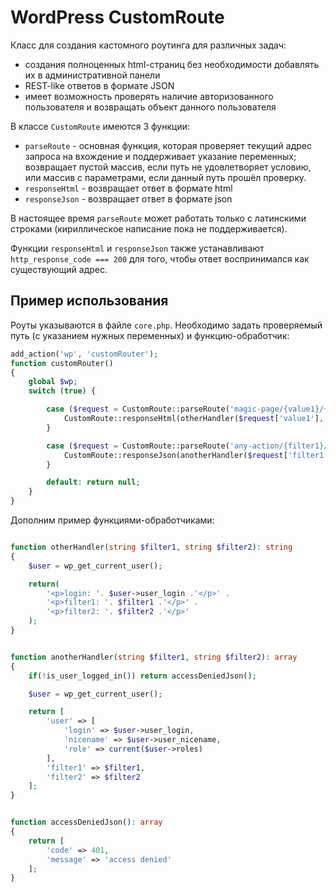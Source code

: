 # WordPress CustomRoute

Класс для создания кастомного роутинга для различных задач:
- создания полноценных html-страниц без необходимости добавлять их в административной панели
- REST-like ответов в формате JSON
- имеет возможность проверять наличие авторизованного пользователя и возвращать объект данного пользователя

В классе `CustomRoute` имеются 3 функции:
- `parseRoute` - основная функция, которая проверяет текущий адрес запроса на вхождение и поддерживает указание переменных; возвращает пустой массив, если путь не удовлетворяет условию, или массив с параметрами, если данный путь прошёл проверку.
- `responseHtml` - возвращает ответ в формате html
- `responseJson` - возвращает ответ в формате json

В настоящее время `parseRoute` может работать только с латинскими строками (кириллическое написание пока не поддерживается).

Функции `responseHtml` и `responseJson` также устанавливают `http_response_code === 200` для того, чтобы ответ воспринимался как существующий адрес.


## Пример использования

Роуты указываются в файле `core.php`. Необходимо задать проверяемый путь (с указанием нужных переменных) и функцию-обработчик:
```php
add_action('wp', 'customRouter');
function customRouter()
{
    global $wp;
    switch (true) {

        case ($request = CustomRoute::parseRoute('magic-page/{value1}/{value2}', $wp->request)): {
            CustomRoute::responseHtml(otherHandler($request['value1'], $request['value2']));
        }

        case ($request = CustomRoute::parseRoute('any-action/{filter1}/{filter2}', $wp->request)): {
            CustomRoute::responseJson(anotherHandler($request['filter1'], $request['filter2']));
        }

        default: return null;
    }
}
```

Дополним пример функциями-обработчиками:
```php

function otherHandler(string $filter1, string $filter2): string
{
    $user = wp_get_current_user();

    return(
        '<p>login: '. $user->user_login .'</p>' .
        '<p>filter1: '. $filter1 .'</p>' .
        '<p>filter2: '. $filter2 .'</p>'
    );
}


function anotherHandler(string $filter1, string $filter2): array
{
    if(!is_user_logged_in()) return accessDeniedJson();

    $user = wp_get_current_user();

    return [
        'user' => [
            'login' => $user->user_login,
            'nicename' => $user->user_nicename,
            'role' => current($user->roles)
        ],
        'filter1' => $filter1,
        'filter2' => $filter2
    ];
}


function accessDeniedJson(): array
{
    return [
        'code' => 401,
        'message' => 'access denied'
    ];
}
```